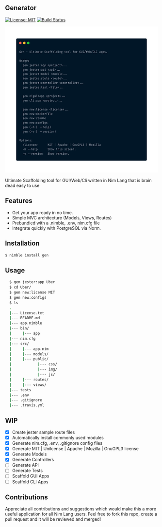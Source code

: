 Generator 
----------------------------------------------
[![License: MIT](https://img.shields.io/badge/license-MIT-blue)](./LICENSE.txt)
[![Build Status](https://travis-ci.org/Adeohluwa/gen.svg?branch=master)](https://travis-ci.org/Adeohluwa/gen)

<img src="usage.png" width="640" height="480"/>

Ultimate Scaffolding tool for GUI/Web/Cli written in Nim Lang that is brain dead easy to use



Features
--------

 -   Get your app ready in no time.
 -   Simple MVC architecture (Models, Views, Routes)
 -   Prebundled with a .nimble, .env, nim.cfg file 
 -   Integrate quickly with PostgreSQL via Norm.



Installation
------------

 ``
 $ nimble install gen
 ``
               


Usage
-----
```bash
  $ gen jester:app Uber
  $ cd Uber/
  $ gen new:license MIT
  $ gen new:configs
  $ ls 
  .
  |--- License.txt
  |--- README.md
  |--- app.nimble
  |--- bin/
  |     |--- app
  |--- nim.cfg
  |--- src/
  |     |--- app.nim
  |     |--- models/
  |     |--- public/
  |            |--- css/
  |            |--- img/
  |            |--- js/
  |     |--- routes/
  |     |--- views/
  |--- tests
  |--- .env
  |--- .gitignore
  |--- .travis.yml


```

WIP
---
 - [x] Create jester sample route files
 - [x] Automatically install commonly used modules
 - [x] Generate nim.cfg, .env, .gitignore config files 
 - [x] Generate MIT | Unilcense | Apache | Mozilla | GnuGPL3 license
 - [x] Generate Models
 - [x] Generate Controllers
 - [ ] Generate API
 - [ ] Generate Tests
 - [ ] Scaffold GUI Apps
 - [ ] Scaffold CLI Apps

Contributions
-------------
 Appreciate all contributions and suggestions which would make this a more useful application for all Nim Lang users. Feel free to fork this repo, create a pull request and it will be reviewed and merged!